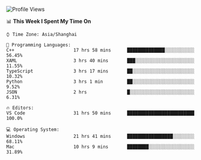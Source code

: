 <!--START_SECTION:waka-->
![Profile Views](http://img.shields.io/badge/Profile%20Views-13-blue)

📊 **This Week I Spent My Time On** 

```text
⌚︎ Time Zone: Asia/Shanghai

💬 Programming Languages: 
C++                      17 hrs 58 mins      ██████████████░░░░░░░░░░░   56.45% 
XAML                     3 hrs 40 mins       ███░░░░░░░░░░░░░░░░░░░░░░   11.55% 
TypeScript               3 hrs 17 mins       ██░░░░░░░░░░░░░░░░░░░░░░░   10.32% 
Python                   3 hrs 1 min         ██░░░░░░░░░░░░░░░░░░░░░░░   9.52% 
JSON                     2 hrs               █░░░░░░░░░░░░░░░░░░░░░░░░   6.31%

🔥 Editors: 
VS Code                  31 hrs 50 mins      █████████████████████████   100.0%

💻 Operating System: 
Windows                  21 hrs 41 mins      █████████████████░░░░░░░░   68.11% 
Mac                      10 hrs 9 mins       ████████░░░░░░░░░░░░░░░░░   31.89%

```


<!--END_SECTION:waka-->
